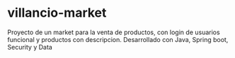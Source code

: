 # villancio-market
 Proyecto de un market para la venta de productos, con login de usuarios funcional y productos con descripcion. Desarrollado con Java, Spring boot, Security y Data
